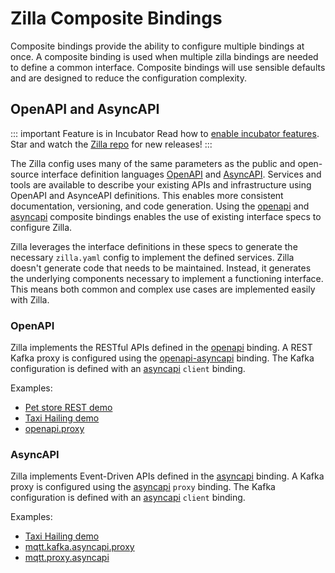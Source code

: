# Zilla Composite Bindings

Composite bindings provide the ability to configure multiple bindings at once. A composite binding is used when multiple zilla bindings are needed to define a common interface. Composite bindings will use sensible defaults and are designed to reduce the configuration complexity.

## OpenAPI and AsyncAPI

::: important Feature is in Incubator
Read how to [enable incubator features](../how-tos/install.md#enable-incubator-features). Star and watch the [Zilla repo](https://github.com/aklivity/zilla/releases) for new releases!
:::

The Zilla config uses many of the same parameters as the public and open-source interface definition languages [OpenAPI](https://www.openapis.org/) and [AsyncAPI](https://www.asyncapi.com/). Services and tools are available to describe your existing APIs and infrastructure using OpenAPI and AsynceAPI definitions. This enables more consistent documentation, versioning, and code generation. Using the [openapi](../reference/config/bindings/binding-openapi.md) and [asyncapi](../reference/config/bindings/binding-asyncapi.md) composite bindings enables the use of existing interface specs to configure Zilla.

Zilla leverages the interface definitions in these specs to generate the necessary `zilla.yaml` config to implement the defined services. Zilla doesn't generate code that needs to be maintained. Instead, it generates the underlying components necessary to implement a functioning interface. This means both common and complex use cases are implemented easily with Zilla.

### OpenAPI

Zilla implements the RESTful APIs defined in the [openapi](../reference/config/bindings/binding-openapi.md) binding. A REST Kafka proxy is configured using the [openapi-asyncapi](../reference/config/bindings/binding-openapi-asyncapi.md) binding. The Kafka configuration is defined with an [asyncapi](../reference/config/bindings/binding-asyncapi.md) `client` binding.

Examples:
- [Pet store REST demo](https://github.com/aklivity/zilla-demos/tree/main/petstore)
- [Taxi Hailing demo](https://github.com/aklivity/zilla-demos/tree/main/taxi)
- [openapi.proxy](https://github.com/aklivity/zilla-examples/tree/main/openapi.proxy)

### AsyncAPI

Zilla implements Event-Driven APIs defined in the [asyncapi](../reference/config/bindings/binding-asyncapi.md) binding. A Kafka proxy is configured using the [asyncapi](../reference/config/bindings/binding-asyncapi.md) `proxy` binding. The Kafka configuration is defined with an [asyncapi](../reference/config/bindings/binding-asyncapi.md) `client` binding.

Examples:
- [Taxi Hailing demo](https://github.com/aklivity/zilla-demos/tree/main/taxi)
- [mqtt.kafka.asyncapi.proxy](https://github.com/aklivity/zilla-examples/tree/main/mqtt.kafka.asyncapi.proxy)
- [mqtt.proxy.asyncapi](https://github.com/aklivity/zilla-examples/tree/main/mqtt.proxy.asyncapi)
